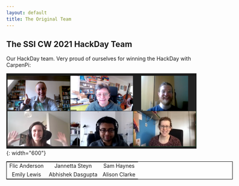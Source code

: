 ```yaml
---
layout: default
title: The Original Team
---
```


## The SSI CW 2021 HackDay Team


Our HackDay team. Very proud of ourselves for winning the HackDay with CarpenPi:

![Zoom screen shot of the CarpenPi Team at SSI CW 2021](images/SSICW2021_HackDayWinners.png){: width="600"}


<table style="width:600px; text-align:center;border: 1px solid black">
<tr>
  <td>Flic Anderson</td><td>Jannetta Steyn</td><td>Sam Haynes</td>
</tr><tr>
  <td>Emily Lewis</td><td>Abhishek Dasgupta</td><td>Alison Clarke</td>
</tr>
</table>

